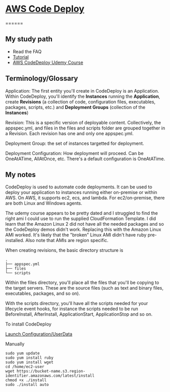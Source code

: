 # [AWS Code Deploy](https://docs.aws.amazon.com/codedeploy/index.html)

======

## My study path

* Read the FAQ
* [Tutorial](https://docs.aws.amazon.com/codedeploy/latest/userguide/tutorials.html)
* [AWS CodeDeploy Udemy Course](https://www.udemy.com/aws-codedeploy/)

## Terminology/Glossary

Application: The first entity you'll create in CodeDeploy is an Application.  Within CodeDeploy, you'll identify the **Instances** running the **Application**, create **Revisions** (a collection of code, configuration files, executables, packages, scripts, etc.) and **Deployment Groups** (collection of the **Instances**)

Revision: This is a specific version of deployable content.  Collectively, the appspec.yml, and files in the files and scripts folder are grouped together in a Revision.  Each revision has one and only one appspec.yml.  

Deployment Group: the set of instances targetted for deployment.

Deployment Configuration: How deployment will proceed.  Can be OneAtATime, AllAtOnce, etc.  There's a default configuration is OneAtATime.

## My notes

CodeDeploy is used to automate code deployments.  It can be used to deploy your application to instances running either on-premise or within AWS.  On AWS, it supports ec2, ecs, and lambda.  For ec2/on-premise, there are both Linux and Windows agents.

The udemy course appears to be pretty dated and I struggled to find the right ami I could use to run the supplied CloudFormation Template.  I did learn that the Amazon Linux 2 did not have all the needed packages and so the CodeDeploy demos didn't work.  Replacing this with the Amazon Linux AMI worked.  It's likely that the "broken" Linux AMI didn't have ruby pre-installed.  Also note that AMIs are region specific.

When creating revisions, the basic directory structure is
```
.
├── appspec.yml
├── files
└── scripts
```

Within the files directory, you'll place all the files that you'll be copying to the target servers.  These are the source files (such as text and binary files, executables, packages, and so on).  

With the scripts directory, you'll have all the scripts needed for your lifecycle event hooks, for instance the scripts needed to be run BeforeInstall, AfterInstall, ApplicationStart, ApplicationStop and so on.  

To install CodeDeploy

[Launch Configuration/UserData](https://aws.amazon.com/premiumsupport/knowledge-center/codedeploy-agent-launch-configuration/)

Manually
```
sudo yum update
sudo yum install ruby
sudo yum install wget
cd /home/ec2-user
wget https://bucket-name.s3.region-identifier.amazonaws.com/latest/install
chmod +x ./install
sudo ./install auto
```
